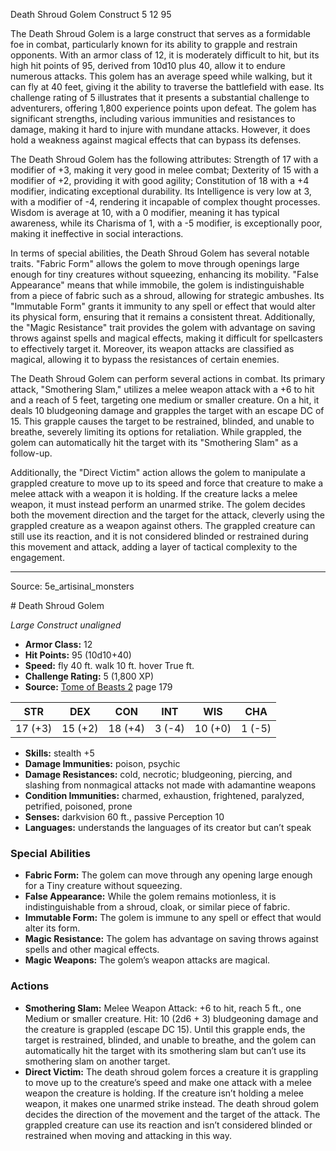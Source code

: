 <MonsterName/>Death Shroud Golem</MonsterName>
<CreatureType/>Construct</CreatureType>
<CR/>5</CR>
<AC/>12</AC>
<HP/>95</HP>
<summary>The Death Shroud Golem is a large construct that serves as a formidable foe in combat, particularly known for its ability to grapple and restrain opponents. With an armor class of 12, it is moderately difficult to hit, but its high hit points of 95, derived from 10d10 plus 40, allow it to endure numerous attacks. This golem has an average speed while walking, but it can fly at 40 feet, giving it the ability to traverse the battlefield with ease. Its challenge rating of 5 illustrates that it presents a substantial challenge to adventurers, offering 1,800 experience points upon defeat. The golem has significant strengths, including various immunities and resistances to damage, making it hard to injure with mundane attacks. However, it does hold a weakness against magical effects that can bypass its defenses.</summary>

<detail>

The Death Shroud Golem has the following attributes: Strength of 17 with a modifier of +3, making it very good in melee combat; Dexterity of 15 with a modifier of +2, providing it with good agility; Constitution of 18 with a +4 modifier, indicating exceptional durability. Its Intelligence is very low at 3, with a modifier of -4, rendering it incapable of complex thought processes. Wisdom is average at 10, with a 0 modifier, meaning it has typical awareness, while its Charisma of 1, with a -5 modifier, is exceptionally poor, making it ineffective in social interactions.

In terms of special abilities, the Death Shroud Golem has several notable traits. "Fabric Form" allows the golem to move through openings large enough for tiny creatures without squeezing, enhancing its mobility. "False Appearance" means that while immobile, the golem is indistinguishable from a piece of fabric such as a shroud, allowing for strategic ambushes. Its "Immutable Form" grants it immunity to any spell or effect that would alter its physical form, ensuring that it remains a consistent threat. Additionally, the "Magic Resistance" trait provides the golem with advantage on saving throws against spells and magical effects, making it difficult for spellcasters to effectively target it. Moreover, its weapon attacks are classified as magical, allowing it to bypass the resistances of certain enemies.

The Death Shroud Golem can perform several actions in combat. Its primary attack, "Smothering Slam," utilizes a melee weapon attack with a +6 to hit and a reach of 5 feet, targeting one medium or smaller creature. On a hit, it deals 10 bludgeoning damage and grapples the target with an escape DC of 15. This grapple causes the target to be restrained, blinded, and unable to breathe, severely limiting its options for retaliation. While grappled, the golem can automatically hit the target with its "Smothering Slam" as a follow-up. 

Additionally, the "Direct Victim" action allows the golem to manipulate a grappled creature to move up to its speed and force that creature to make a melee attack with a weapon it is holding. If the creature lacks a melee weapon, it must instead perform an unarmed strike. The golem decides both the movement direction and the target for the attack, cleverly using the grappled creature as a weapon against others. The grappled creature can still use its reaction, and it is not considered blinded or restrained during this movement and attack, adding a layer of tactical complexity to the engagement.</detail>



---

Source: 5e_artisinal_monsters

<statblock>
# Death Shroud Golem

*Large* *Construct* *unaligned*

- **Armor Class:** 12
- **Hit Points:** 95 (10d10+40)
- **Speed:** fly 40 ft. walk 10 ft. hover True ft.
- **Challenge Rating:** 5 (1,800 XP)
- **Source:** [Tome of Beasts 2](https://koboldpress.com/kpstore/product/tome-of-beasts-2-for-5th-edition) page 179

| STR | DEX | CON | INT | WIS | CHA |
| --- | --- | --- | --- | --- | --- |
| 17 (+3) | 15 (+2) | 18 (+4) | 3 (-4) | 10 (+0) | 1 (-5) |

- **Skills:** stealth +5
- **Damage Immunities:** poison, psychic
- **Damage Resistances:** cold, necrotic; bludgeoning, piercing, and slashing from nonmagical attacks not made with adamantine weapons
- **Condition Immunities:** charmed, exhaustion, frightened, paralyzed, petrified, poisoned, prone
- **Senses:** darkvision 60 ft., passive Perception 10
- **Languages:** understands the languages of its creator but can’t speak

### Special Abilities

- **Fabric Form:** The golem can move through any opening large enough for a Tiny creature without squeezing.
- **False Appearance:** While the golem remains motionless, it is indistinguishable from a shroud, cloak, or similar piece of fabric.
- **Immutable Form:** The golem is immune to any spell or effect that would alter its form.
- **Magic Resistance:** The golem has advantage on saving throws against spells and other magical effects.
- **Magic Weapons:** The golem’s weapon attacks are magical.

### Actions

- **Smothering Slam:** Melee Weapon Attack: +6 to hit, reach 5 ft., one Medium or smaller creature. Hit: 10 (2d6 + 3) bludgeoning damage and the creature is grappled (escape DC 15). Until this grapple ends, the target is restrained, blinded, and unable to breathe, and the golem can automatically hit the target with its smothering slam but can’t use its smothering slam on another target.
- **Direct Victim:** The death shroud golem forces a creature it is grappling to move up to the creature’s speed and make one attack with a melee weapon the creature is holding. If the creature isn’t holding a melee weapon, it makes one unarmed strike instead. The death shroud golem decides the direction of the movement and the target of the attack. The grappled creature can use its reaction and isn’t considered blinded or restrained when moving and attacking in this way.


</statblock>



